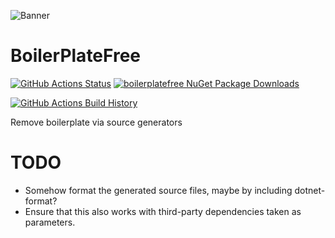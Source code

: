 ![Banner](Images/Banner.png)

# BoilerPlateFree

[![GitHub Actions Status](https://github.com/GeeWee/boilerplatefree/workflows/Build/badge.svg?branch=main)](https://github.com/GeeWee/boilerplatefree/actions) [![boilerplatefree NuGet Package Downloads](https://img.shields.io/nuget/dt/boilerplatefree)](https://www.nuget.org/packages/boilerplatefree)

[![GitHub Actions Build History](https://buildstats.info/github/chart/GeeWee/boilerplatefree?branch=main&includeBuildsFromPullRequest=false)](https://github.com/GeeWee/boilerplatefree/actions)


Remove boilerplate via source generators


# TODO
- Somehow format the generated source files, maybe by including dotnet-format?
- Ensure that this also works with third-party dependencies taken as parameters.

